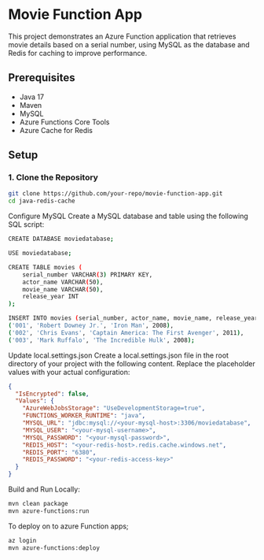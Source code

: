 # Movie Function App

This project demonstrates an Azure Function application that retrieves movie details based on a serial number, using MySQL as the database and Redis for caching to improve performance.

## Prerequisites

- Java 17
- Maven
- MySQL
- Azure Functions Core Tools
- Azure Cache for Redis

## Setup

### 1. Clone the Repository

```sh
git clone https://github.com/your-repo/movie-function-app.git
cd java-redis-cache
```

Configure MySQL
Create a MySQL database and table using the following SQL script:
```sh
CREATE DATABASE moviedatabase;

USE moviedatabase;

CREATE TABLE movies (
    serial_number VARCHAR(3) PRIMARY KEY,
    actor_name VARCHAR(50),
    movie_name VARCHAR(50),
    release_year INT
);

INSERT INTO movies (serial_number, actor_name, movie_name, release_year) VALUES
('001', 'Robert Downey Jr.', 'Iron Man', 2008),
('002', 'Chris Evans', 'Captain America: The First Avenger', 2011),
('003', 'Mark Ruffalo', 'The Incredible Hulk', 2008);
```

Update local.settings.json
Create a local.settings.json file in the root directory of your project with the following content. Replace the placeholder values with your actual configuration:
```json
{
  "IsEncrypted": false,
  "Values": {
    "AzureWebJobsStorage": "UseDevelopmentStorage=true",
    "FUNCTIONS_WORKER_RUNTIME": "java",
    "MYSQL_URL": "jdbc:mysql://<your-mysql-host>:3306/moviedatabase",
    "MYSQL_USER": "<your-mysql-username>",
    "MYSQL_PASSWORD": "<your-mysql-password>",
    "REDIS_HOST": "<your-redis-host>.redis.cache.windows.net",
    "REDIS_PORT": "6380",
    "REDIS_PASSWORD": "<your-redis-access-key>"
  }
}
```
Build and Run Locally:
```sh
mvn clean package
mvn azure-functions:run
```
To deploy on to azure Function apps;
```sh
az login
mvn azure-functions:deploy
```
